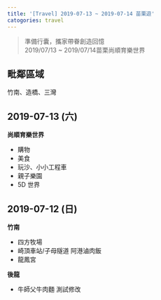 ```yaml
---
title: '[Travel] 2019-07-13 ~ 2019-07-14 苗栗遊'
catogories: travel
---
```


> 準備行囊，攜家帶眷創造回憶  
> 2019/07/13 ~ 2019/07/14苗栗尚順育樂世界



## 毗鄰區域
竹南、造橋、三灣

## 2019-07-13 (六)

**尚順育樂世界**
* 購物
* 美食
* 玩沙、小小工程車
* 親子樂園
* 5D 世界

## 2019-07-12 (日)

**竹南**
* 四方牧場
* 崎頂車站/子母隧道
阿港滷肉飯
* 龍鳳宮

**後龍**
* 牛師父牛肉麵
測試修改